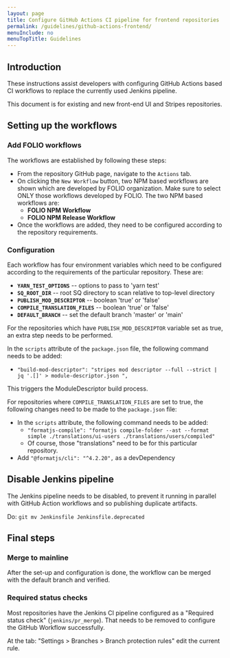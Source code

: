 ```yaml
---
layout: page
title: Configure GitHub Actions CI pipeline for frontend repositories
permalink: /guidelines/github-actions-frontend/
menuInclude: no
menuTopTitle: Guidelines
---
```


## Introduction

These instructions assist developers with configuring GitHub Actions based CI workflows to replace the currently used Jenkins pipeline.

This document is for existing and new front-end UI and Stripes repositories.

## Setting up the workflows

### Add FOLIO workflows

The workflows are established by following these steps:
- From the repository GitHub page, navigate to the `Actions` tab.
- On clicking the `New Workflow` button, two NPM based workflows are shown which are developed by FOLIO organization. Make sure to select ONLY those workflows developed by FOLIO. The two NPM based workflows are:
    - **FOLIO NPM Workflow**
    - **FOLIO NPM Release Workflow**
- Once the workflows are added, they need to be configured according to the repository requirements.

### Configuration

Each workflow has four environment variables which need to be configured according to the requirements of the particular repository. These are:
- **`YARN_TEST_OPTIONS`** -- options to pass to 'yarn test'
- **`SQ_ROOT_DIR`** -- root SQ directory to scan relative to top-level directory
- **`PUBLISH_MOD_DESCRIPTOR`** -- boolean 'true' or 'false'
- **`COMPILE_TRANSLATION_FILES`** -- boolean 'true' or 'false'
- **`DEFAULT_BRANCH`** -- set the default branch 'master' or 'main'

For the repositories which have `PUBLISH_MOD_DESCRIPTOR` variable set as true, an extra step needs to be performed.

In the `scripts` attribute of the `package.json` file, the following command needs to be added:
- `"build-mod-descriptor": "stripes mod descriptor --full --strict | jq '.[]' > module-descriptor.json ",`

This triggers the ModuleDescriptor build process.

For repositories where `COMPILE_TRANSLATION_FILES` are set to true, the following changes need to be made to the `package.json` file:
- In the `scripts` attribute, the following command needs to be added:
    - `"formatjs-compile": "formatjs compile-folder --ast --format simple ./translations/ui-users ./translations/users/compiled"`
    - Of course, those "translations" need to be for this particular repository.
- Add `"@formatjs/cli": "^4.2.20",` as a devDependency

## Disable Jenkins pipeline

The Jenkins pipeline needs to be disabled, to prevent it running in parallel with GitHub Action workflows and so publishing duplicate artifacts.

Do: `git mv Jenkinsfile Jenkinsfile.deprecated`

## Final steps

### Merge to mainline

After the set-up and configuration is done, the workflow can be merged with the default branch and verified.

### Required status checks

Most repositories have the Jenkins CI pipeline configured as a "Required status check" (`jenkins/pr_merge`). That needs to be removed to configure the GitHub Workflow successfully.

At the tab: "Settings > Branches > Branch protection rules" edit the current rule.

<div class="folio-spacer-content"></div>

